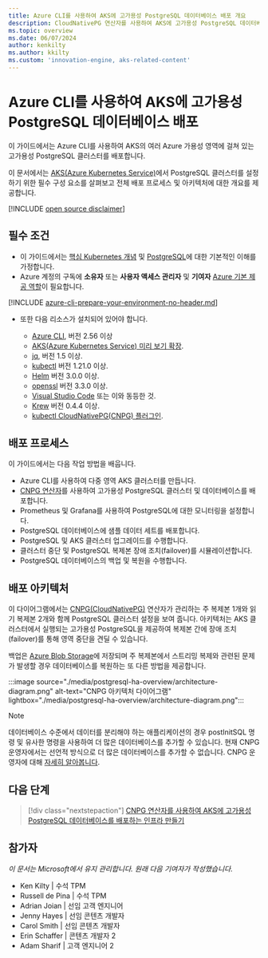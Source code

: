 ```yaml
---
title: Azure CLI를 사용하여 AKS에 고가용성 PostgreSQL 데이터베이스 배포 개요
description: CloudNativePG 연산자를 사용하여 AKS에 고가용성 PostgreSQL 데이터베이스를 배포하는 방법을 알아봅니다.
ms.topic: overview
ms.date: 06/07/2024
author: kenkilty
ms.author: kkilty
ms.custom: 'innovation-engine, aks-related-content'
---
```

# Azure CLI를 사용하여 AKS에 고가용성 PostgreSQL 데이터베이스 배포

이 가이드에서는 Azure CLI를 사용하여 AKS의 여러 Azure 가용성 영역에 걸쳐 있는 고가용성 PostgreSQL 클러스터를 배포합니다.

이 문서에서는 [AKS(Azure Kubernetes Service)][what-is-aks]에서 PostgreSQL 클러스터를 설정하기 위한 필수 구성 요소를 살펴보고 전체 배포 프로세스 및 아키텍처에 대한 개요를 제공합니다.

[!INCLUDE [open source disclaimer](./includes/open-source-disclaimer.md)]

## 필수 조건

* 이 가이드에서는 [핵심 Kubernetes 개념][core-kubernetes-concepts] 및 [PostgreSQL][postgresql]에 대한 기본적인 이해를 가정합니다.
* Azure 계정의 구독에 **소유자** 또는 **사용자 액세스 관리자** 및 **기여자** [Azure 기본 제공 역할][azure-roles]이 필요합니다.

[!INCLUDE [azure-cli-prepare-your-environment-no-header.md](~/reusable-content/azure-cli/azure-cli-prepare-your-environment-no-header.md)]

* 또한 다음 리소스가 설치되어 있어야 합니다.

  * [Azure CLI](/cli/azure/install-azure-cli), 버전 2.56 이상
  * [AKS(Azure Kubernetes Service) 미리 보기 확장][aks-preview].
  * [jq][jq], 버전 1.5 이상.
  * [kubectl][install-kubectl] 버전 1.21.0 이상.
  * [Helm][install-helm] 버전 3.0.0 이상.
  * [openssl][install-openssl] 버전 3.3.0 이상.
  * [Visual Studio Code][install-vscode] 또는 이와 동등한 것.
  * [Krew][install-krew] 버전 0.4.4 이상.
  * [kubectl CloudNativePG(CNPG) 플러그인][cnpg-plugin].

## 배포 프로세스

이 가이드에서는 다음 작업 방법을 배웁니다.

* Azure CLI를 사용하여 다중 영역 AKS 클러스터를 만듭니다.
* [CNPG 연산자][cnpg-plugin]를 사용하여 고가용성 PostgreSQL 클러스터 및 데이터베이스를 배포합니다.
* Prometheus 및 Grafana를 사용하여 PostgreSQL에 대한 모니터링을 설정합니다.
* PostgreSQL 데이터베이스에 샘플 데이터 세트를 배포합니다.
* PostgreSQL 및 AKS 클러스터 업그레이드를 수행합니다.
* 클러스터 중단 및 PostgreSQL 복제본 장애 조치(failover)를 시뮬레이션합니다.
* PostgreSQL 데이터베이스의 백업 및 복원을 수행합니다.

## 배포 아키텍처

이 다이어그램에서는 [CNPG(CloudNativePG)](https://cloudnative-pg.io/) 연산자가 관리하는 주 복제본 1개와 읽기 복제본 2개와 함께 PostgreSQL 클러스터 설정을 보여 줍니다. 아키텍처는 AKS 클러스터에서 실행되는 고가용성 PostgreSQL을 제공하여 복제본 간에 장애 조치(failover)를 통해 영역 중단을 견딜 수 있습니다.

백업은 [Azure Blob Storage](/azure/storage/blobs/)에 저장되며 주 복제본에서 스트리밍 복제와 관련된 문제가 발생할 경우 데이터베이스를 복원하는 또 다른 방법을 제공합니다.

:::image source="./media/postgresql-ha-overview/architecture-diagram.png" alt-text="CNPG 아키텍처 다이어그램" lightbox="./media/postgresql-ha-overview/architecture-diagram.png":::

> [!NOTE]
> 데이터베이스 수준에서 데이터를 분리해야 하는 애플리케이션의 경우 postInitSQL 명령 및 유사한 명령을 사용하여 더 많은 데이터베이스를 추가할 수 있습니다. 현재 CNPG 운영자에서는 선언적 방식으로 더 많은 데이터베이스를 추가할 수 없습니다.
CNPG 운영자에 대해 [자세히 알아봅니다](https://github.com/cloudnative-pg/cloudnative-pg). 

## 다음 단계

> [!div class="nextstepaction"]
> [CNPG 연산자를 사용하여 AKS에 고가용성 PostgreSQL 데이터베이스를 배포하는 인프라 만들기][create-infrastructure]

## 참가자

*이 문서는 Microsoft에서 유지 관리합니다. 원래 다음 기여자가 작성했습니다.*

* Ken Kilty | 수석 TPM
* Russell de Pina | 수석 TPM
* Adrian Joian | 선임 고객 엔지니어
* Jenny Hayes | 선임 콘텐츠 개발자
* Carol Smith | 선임 콘텐츠 개발자
* Erin Schaffer | 콘텐츠 개발자 2
* Adam Sharif | 고객 엔지니어 2

<!-- LINKS -->
[what-is-aks]: ./what-is-aks.md
[postgresql]: https://www.postgresql.org/
[core-kubernetes-concepts]: ./concepts-clusters-workloads.md
[azure-roles]: /azure/role-based-access-control/built-in-roles
[aks-preview]: ./draft.md#install-the-aks-preview-azure-cli-extension
[jq]: https://jqlang.github.io/jq/
[install-kubectl]: https://kubernetes.io/docs/tasks/tools/install-kubectl/
[install-helm]: https://helm.sh/docs/intro/install/
[install-openssl]: https://www.openssl.org/
[install-vscode]: https://code.visualstudio.com/Download
[install-krew]: https://krew.sigs.k8s.io/
[cnpg-plugin]: https://cloudnative-pg.io/documentation/current/kubectl-plugin/#using-krew
[create-infrastructure]: ./create-postgresql-ha.md
